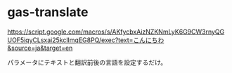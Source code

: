 # gas-translate
https://script.google.com/macros/s/AKfycbxAizNZKNmLyK6G9CW3rnyQGUOF5iqyCLsxai25kclImqEG8PQ/exec?text=こんにちわ&source=ja&target=en

パラメータにテキストと翻訳前後の言語を設定するだけ。
